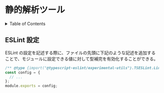 # 静的解析ツール

<!-- START doctoc generated TOC please keep comment here to allow auto update -->
<!-- DON'T EDIT THIS SECTION, INSTEAD RE-RUN doctoc TO UPDATE -->
<details>
<summary>Table of Contents</summary>

- [ESLint 設定](#eslint-%E8%A8%AD%E5%AE%9A)

</details>
<!-- END doctoc generated TOC please keep comment here to allow auto update -->

## ESLint 設定

ESLint の設定を記述する際に、ファイルの先頭に下記のような記述を追加することで、モジュールに設定できる値に対して型補完を有効化することができる。

```js
/** @type {import("@typescript-eslint/experimental-utils").TSESLint.Linter.Config} */
const config = {
  // ...
};
module.exports = config;
```
